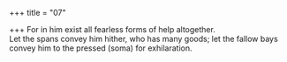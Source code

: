 +++
title = "07"

+++
For in him exist all fearless forms of help altogether.  
Let the spans convey him hither, who has many goods; let the fallow  bays convey him to the pressed (soma) for exhilaration.  